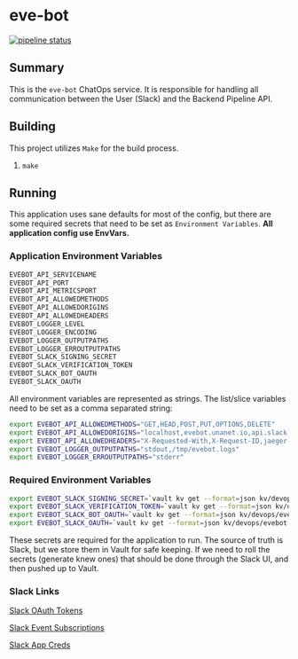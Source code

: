 # eve-bot

[![pipeline status](https://gitlab.unanet.io/devops/eve-bot/badges/master/pipeline.svg)](https://gitlab.unanet.io/devops/eve-bot/-/commits/master)

## Summary

This is the `eve-bot` ChatOps service. It is responsible for handling all communication between the User (Slack) and the Backend Pipeline API.

## Building

This project utilizes `Make` for the build process.

1. `make`

## Running

This application uses sane defaults for most of the config, but there are some required secrets that need to be set as `Environment Variables`. **All application config use EnvVars.**

### Application Environment Variables

```bash
EVEBOT_API_SERVICENAME
EVEBOT_API_PORT
EVEBOT_API_METRICSPORT
EVEBOT_API_ALLOWEDMETHODS
EVEBOT_API_ALLOWEDORIGINS
EVEBOT_API_ALLOWEDHEADERS
EVEBOT_LOGGER_LEVEL
EVEBOT_LOGGER_ENCODING
EVEBOT_LOGGER_OUTPUTPATHS
EVEBOT_LOGGER_ERROUTPUTPATHS
EVEBOT_SLACK_SIGNING_SECRET
EVEBOT_SLACK_VERIFICATION_TOKEN
EVEBOT_SLACK_BOT_OAUTH
EVEBOT_SLACK_OAUTH
```

All environment variables are represented as strings. The list/slice variables need to be set as a comma separated string:

```bash
export EVEBOT_API_ALLOWEDMETHODS="GET,HEAD,POST,PUT,OPTIONS,DELETE"
export EVEBOT_API_ALLOWEDORIGINS="localhost,evebot.unanet.io,api.slack.com"
export EVEBOT_API_ALLOWEDHEADERS="X-Requested-With,X-Request-ID,jaeger-debug-id,Content-Type,X-Slack-Signature,X-Slack-Request-Timestamp"
export EVEBOT_LOGGER_OUTPUTPATHS="stdout,/tmp/evebot.logs"
export EVEBOT_LOGGER_ERROUTPUTPATHS="stderr"
```

### Required Environment Variables

```bash
export EVEBOT_SLACK_SIGNING_SECRET=`vault kv get --format=json kv/devops/evebot | jq .data.data.EVEBOT_SLACK_SIGNING_SECRET`
export EVEBOT_SLACK_VERIFICATION_TOKEN=`vault kv get --format=json kv/devops/evebot | jq .data.data.EVEBOT_SLACK_VERIFICATION_TOKEN`
export EVEBOT_SLACK_BOT_OAUTH=`vault kv get --format=json kv/devops/evebot | jq .data.data.EVEBOT_SLACK_BOT_OAUTH`
export EVEBOT_SLACK_OAUTH=`vault kv get --format=json kv/devops/evebot | jq .data.data.EVEBOT_SLACK_OAUTH`
```

These secrets are required for the application to run. The source of truth is Slack, but we store them in Vault for safe keeping. If we need to roll the secrets (generate knew ones) that should be done through the Slack UI, and then pushed up to Vault.

### Slack Links

[Slack OAuth Tokens](https://api.slack.com/apps/A011B3L27P1/oauth)

[Slack Event Subscriptions](https://api.slack.com/apps/A011B3L27P1/event-subscriptions)

[Slack App Creds](https://api.slack.com/apps/A011B3L27P1/general?)

